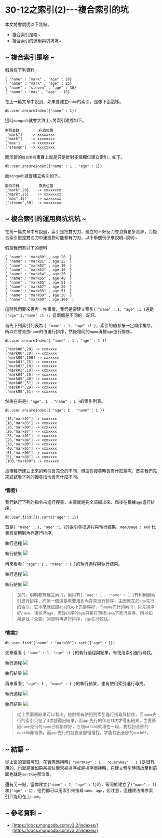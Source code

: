 # 30-12之索引(2)---複合索引的坑

本文將會說明以下幾點。

* 複合索引是啥~
* 複合索引的運用與坑坑坑~

## ~ 複合索引是啥 ~

假設有下列資料。

```
{ "name" : "mark" , "age" : 20}
{ "name" : "mark" , "age" : 25}
{ "name" : "steven" , "age" : 30}
{ "name" : "max" , "age" : 15}
```
在上一篇文章中說到，如果要建立`name`的索引，是像下面這樣。

```
db.user.ensureIndex({"name" : 1})
```
這時`mongodb`就會大致上~將索引建成如下。

```
索引目錄         存放位置
["mark"]    -> xxxxxxxx
["mark"]    -> xxxxxxxx
["max"]     -> xxxxxxxx
["steven"]  -> xxxxxxxx
```
而所謂的`複合索引`事實上就是只是針對多個欄位建立索引，如下。

```
db.user.ensureIndex({"name" : 1 , "age" : 1})
```

而`mongodb`就會建立索引如下。

```
索引目錄         存放位置
["mark",20]    -> xxxxxxxx
["mark",25]    -> xxxxxxxx
["max",15]     -> xxxxxxxx
["steven",30]  -> xxxxxxxx

```
## ~ 複合索引的運用與坑坑坑 ~

在前一篇文章中有說過，索引是把雙刃刀，建立的不好反而會浪費更多資源，而複合索引更是雙刃刀中連握把可能都有刀刃，以下舉個例子來說明~說明~

假設我們有以下的資料

```
{ "name" : "mark00" , age:20  }
{ "name" : "mark01" , age:25  }
{ "name" : "mark02" , age:10  }
{ "name" : "mark03" , age:18  }
{ "name" : "mark04" , age:26  }
{ "name" : "mark05" , age:40  }
{ "name" : "mark06" , age:51  }
{ "name" : "mark07" , age:20  }
{ "name" : "mark08" , age:51  }
{ "name" : "mark00" , age:30  }
{ "name" : "mark00" , age:100  }
```

這時我們要來思考一件事情，我們是要建立索引`{ "name" : 1, "age" :1 }`還是`{"age":1,"name" :1 }`，這兩個是不同的，記好。

首先下列索引列表為 `{ "name" : 1, "age" :1 }`，索引的值都按一定順序排序，所以它會先依`name`的值進行排序，然後相同的`name`再按`age`進行排序。

``` 
db.user.ensureIndex({ "name" : 1 , "age" : 1 })

["mark00",20] -> xxxxxxx 
["mark00",30] -> xxxxxxx 
["mark00",100] -> xxxxxxx 
["mark01",25] -> xxxxxxx  
["mark02",10] -> xxxxxxx  
["mark03",18] -> xxxxxxx  
["mark04",26] -> xxxxxxx  
["mark05",40] -> xxxxxxx  
["mark06",51] -> xxxxxxx  
["mark07",20] -> xxxxxxx  
["mark08",51] -> xxxxxxx  
```

然後在來是`{ "age": 1 , "name" : 1 }`的索引列表。

```
db.user.ensureIndex({ "age": 1 , "name" : 1 })

[10,"mark02"] -> xxxxxxx
[18,"mark03"] -> xxxxxxx
[20,"mark00"] -> xxxxxxx
[20,"mark07"] -> xxxxxxx
[25,"mark01"] -> xxxxxxx
[26,"mark04"] -> xxxxxxx
[30,"mark00"] -> xxxxxxx
[40,"mark05"] -> xxxxxxx
[51,"mark06"] -> xxxxxxx
[51,"mark08"] -> xxxxxxx
[100,"mark00"] -> xxxxxxx
```

這兩種所建立出來的索引會完全的不同，但這在搜尋時會有什麼差呢，首先我們先來試試看下列的搜尋指令會有什麼不同。

### 情境1 

我們執行下列的指令來進行搜尋，主要就是先全部抓出來，然後在根據`age`進行排序。

```
db.user.find({}).sort({"age" : 1})
```

首是`{ "name" : 1, "age" :1 }`的索引尋找過程與執行結果，`memUsage : 660` 代表有使用到內存進行排序。

執行過程
![](http://yixiang8780.com/outImg/20161210-3.png)

執行結果
![](http://yixiang8780.com/outImg/20161210-1.png)

再來看看`{ "age": 1 , "name" : 1 }`的執行過程與執行結果。

執行過程
![](http://yixiang8780.com/outImg/20161210-4.png)

執行結果
![](http://yixiang8780.com/outImg/20161210-2.png)

>是的，明明都有建立索引，但只有`{ "age": 1 , "name" : 1 }`有利用到索引進行排序，而另一個還是需要用到內存來進行排序，主因就在於`age`先行的索引，它本來就依照`age`的大小先排序好，而`name`先行的索引，只先排序好`name`，後排序`age`，但後排序的`age`只是在同樣`name`下進行排序，所以如果是找『全部』的資料再進行排序，`age`先行較快。

### 情境2 

```
db.user.find({"name" : "mark00"}).sort({"age" : 1})
```
先來看看 `{ "name" : 1, "age" :1 }`的執行過程與結果，有使用索引進行尋找。

執行過程
![](http://yixiang8780.com/outImg/20161210-7.png)

執行結果
![](http://yixiang8780.com/outImg/20161210-5.png)

再來看看`{ "age": 1 , "name" : 1 }`的執行結果，也有使用索引進行尋找。

執行過程
![](http://yixiang8780.com/outImg/20161210-8.png)

執行結果
![](http://yixiang8780.com/outImg/20161210-6.png)

>從上面兩張結果可以看出，他們都有使用到索引進行搜尋與排序，但`name`先行的索引只花了3次就得出結果，而`age`先行的卻花11次才得出結果，主要原因`name`先行的`name`已經排序好，三個`mark00`就堆在一起，要找到全部的`mark00`非常快，而`age`先行的就要全部慢慢找，才能找出全部的`mark00`。

## ~ 結語 ~

從上面的實驗可知，在實際應用時`{ "sortKey" : 1 , "queryKey" : 1 }`是很有用的，也就是說如果某欄位很常被排序或是排序很耗時，在建立索引時請放至到前面也就是`sortKey`那位置。

還有另一點，當你建立`{"name" : 1, "age" : 1}`時，等同於建立了`{"name" : 1}`和`{"age" : 1}`，他們都可以用索引來搜尋`name、age`，但注意，這種建法排序索引只能用在上`name`。

## ~ 參考資料 ~

* [https://docs.mongodb.com/v3.2/indexes/](https://docs.mongodb.com/v3.2/indexes/)

